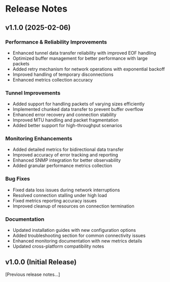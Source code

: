 # Release Notes

## v1.1.0 (2025-02-06)

### Performance & Reliability Improvements
- Enhanced tunnel data transfer reliability with improved EOF handling
- Optimized buffer management for better performance with large packets
- Added retry mechanism for network operations with exponential backoff
- Improved handling of temporary disconnections
- Enhanced metrics collection accuracy

### Tunnel Improvements
- Added support for handling packets of varying sizes efficiently
- Implemented chunked data transfer to prevent buffer overflow
- Enhanced error recovery and connection stability
- Improved MTU handling and packet fragmentation
- Added better support for high-throughput scenarios

### Monitoring Enhancements
- Added detailed metrics for bidirectional data transfer
- Improved accuracy of error tracking and reporting
- Enhanced SNMP integration for better observability
- Added granular performance metrics collection

### Bug Fixes
- Fixed data loss issues during network interruptions
- Resolved connection stalling under high load
- Fixed metrics reporting accuracy issues
- Improved cleanup of resources on connection termination

### Documentation
- Updated installation guides with new configuration options
- Added troubleshooting section for common connectivity issues
- Enhanced monitoring documentation with new metrics details
- Updated cross-platform compatibility notes

## v1.0.0 (Initial Release)
[Previous release notes...]
